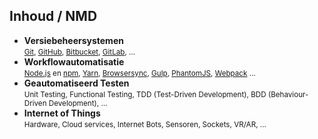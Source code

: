 Inhoud **/ NMD**
----------------

- **Versiebeheersystemen**  
  <small>[Git](http://git-scm.com), [GitHub](https://github.com), [Bitbucket](https://bitbucket.org), [GitLab](https://gitlab.com), …</small>
- **Workflowautomatisatie**  
  <small>[Node.js](https://nodejs.org) en [npm](https://www.npmjs.com), [Yarn](https://yarnpkg.com/lang/en/), [Browsersync](http://www.browsersync.io), [Gulp](http://gulpjs.com), [PhantomJS](http://phantomjs.org), [Webpack](http://webpack.js.org) … </small>
- **Geautomatiseerd Testen**  
  <small>Unit Testing, Functional Testing, TDD (Test-Driven Development), BDD (Behaviour-Driven Development), …</small>
- **Internet of Things**  
  <small>Hardware, Cloud services, Internet Bots, Sensoren, Sockets, VR/AR, ...</small>